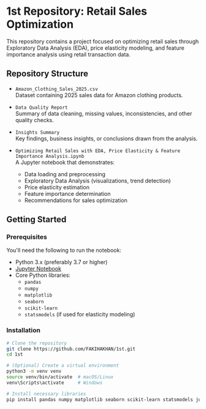 # 1st Repository: Retail Sales Optimization

This repository contains a project focused on optimizing retail sales through Exploratory Data Analysis (EDA), price elasticity modeling, and feature importance analysis using retail transaction data.

## Repository Structure

- `Amazon_Clothing_Sales_2025.csv`  
  Dataset containing 2025 sales data for Amazon clothing products.

- `Data Quality Report`  
  Summary of data cleaning, missing values, inconsistencies, and other quality checks.

- `Insights Summary`  
  Key findings, business insights, or conclusions drawn from the analysis.

- `Optimizing Retail Sales with EDA, Price Elasticity & Feature Importance Analysis.ipynb`  
  A Jupyter notebook that demonstrates:
  - Data loading and preprocessing
  - Exploratory Data Analysis (visualizations, trend detection)
  - Price elasticity estimation
  - Feature importance determination
  - Recommendations for sales optimization

## Getting Started

### Prerequisites

You'll need the following to run the notebook:
- Python 3.x (preferably 3.7 or higher)
- [Jupyter Notebook](https://jupyter.org/)
- Core Python libraries:
  - `pandas`
  - `numpy`
  - `matplotlib`
  - `seaborn`
  - `scikit-learn`
  - `statsmodels` (if used for elasticity modeling)

### Installation

```bash
# Clone the repository
git clone https://github.com/FAKIHAKHAN/1st.git
cd 1st

# (Optional) Create a virtual environment
python3 -m venv venv
source venv/bin/activate  # macOS/Linux
venv\Scripts\activate     # Windows

# Install necessary libraries
pip install pandas numpy matplotlib seaborn scikit-learn statsmodels jupyter
